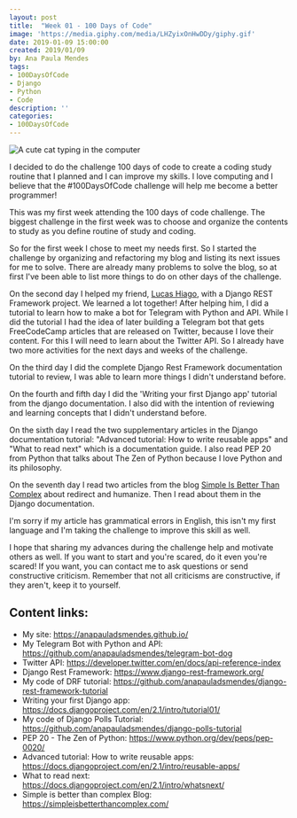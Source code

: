 ```yaml
---
layout: post
title:  "Week 01 - 100 Days of Code"
image: 'https://media.giphy.com/media/LHZyixOnHwDDy/giphy.gif'
date: 2019-01-09 15:00:00
created: 2019/01/09
by: Ana Paula Mendes
tags:
- 100DaysOfCode
- Django
- Python
- Code
description: ''
categories:
- 100DaysOfCode
---
```


![A cute cat typing in the computer ](https://media.giphy.com/media/LHZyixOnHwDDy/giphy.gif)

I decided to do the challenge 100 days of code to create a coding study routine that I planned and I can improve my skills. I love computing and I believe that the #100DaysOfCode challenge will help me become a better programmer!

This was my first week attending the 100 days of code challenge. The biggest challenge in the first week was to choose and organize the contents to study as you define routine of study and coding.

So for the first week I chose to meet my needs first. So I started the challenge by organizing and refactoring my blog and listing its next issues for me to solve. There are already many problems to solve the blog, so at first I've been able to list more things to do on other days of the challenge.

On the second day I helped my friend, [Lucas Hiago](https://twitter.com/luchiago), with a Django REST Framework project. We learned a lot together! After helping him, I did a tutorial to learn how to make a bot for Telegram with Python and API. While I did the tutorial I had the idea of ​​later building a Telegram bot that gets FreeCodeCamp articles that are released on Twitter, because I love their content. For this I will need to learn about the Twitter API. So I already have two more activities for the next days and weeks of the challenge.

On the third day I did the complete Django Rest Framework documentation tutorial to review, I was able to learn more things I didn't understand before.

On the fourth and fifth day I did the 'Writing your first Django app' tutorial from the django documentation. I also did with the intention of reviewing and learning concepts that I didn't understand before.

On the sixth day I read the two supplementary articles in the Django documentation tutorial: "Advanced tutorial: How to write reusable apps" and "What to read next" which is a documentation guide. I also read PEP 20 from Python that talks about The Zen of Python because I love Python and its philosophy.

On the seventh day I read two articles from the blog [Simple Is Better Than Complex](https://t.co/gYI22KBZ4k) about redirect and humanize. Then I read about them in the Django documentation.

I'm sorry if my article has grammatical errors in English, this isn't my first language and I'm taking the challenge to improve this skill as well.

I hope that sharing my advances during the challenge help and motivate others as well. If you want to start and you're scared, do it even you're scared! If you want, you can contact me to ask questions or send constructive criticism. Remember that not all criticisms are constructive, if they aren't, keep it to yourself.

## Content links:

 - My site: https://anapauladsmendes.github.io/
 - My Telegram Bot with Python and API:
   https://github.com/anapauladsmendes/telegram-bot-dog
 - Twitter API:
   https://developer.twitter.com/en/docs/api-reference-index
 - Django Rest Framework: https://www.django-rest-framework.org/
 - My code of DRF tutorial:
   https://github.com/anapauladsmendes/django-rest-framework-tutorial
 - Writing your first Django app:
   https://docs.djangoproject.com/en/2.1/intro/tutorial01/
 - My code of Django Polls Tutorial:
   https://github.com/anapauladsmendes/django-polls-tutorial
 - PEP 20 - The Zen of Python: https://www.python.org/dev/peps/pep-0020/
 - Advanced tutorial: How to write reusable apps:
   https://docs.djangoproject.com/en/2.1/intro/reusable-apps/
 - What to read next:
   https://docs.djangoproject.com/en/2.1/intro/whatsnext/
 - Simple is better than complex Blog:
   https://simpleisbetterthancomplex.com/
